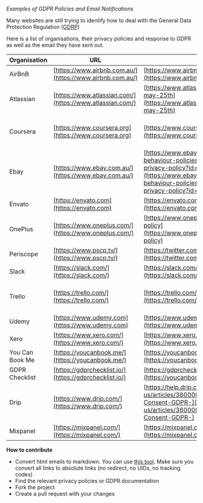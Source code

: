 *Examples of GDPR Policies and Email Notifications*

Many websites are still trying to identify how to deal with the General Data Protection Regulation ([GDRP](https://www.eugdpr.org/))

Here is a list of organisations, their privacy policies and response to GDPR as well as the email they have sent out.

|  **Organisation** | **URL** | **Privacy** | **GDRP** | **Email** |
|  ------ | ------ | ------ | ------ | ------ |
|  AirBnB | [https://www.airbnb.com.au/](https://www.airbnb.com.au/) | [https://www.airbnb.com.au/terms/privacy_policy](https://www.airbnb.com.au/terms/privacy_policy) |  | [Email](emails/airbnb.md) |
|  Atlassian | [https://www.atlassian.com/](https://www.atlassian.com/) | [https://www.atlassian.com/legal/privacy-policy-may-25th](https://www.atlassian.com/legal/privacy-policy-may-25th) | [https://www.atlassian.com/blog/announcements/atlassian-and-gdpr-our-commitment-to-data-privacy](https://www.atlassian.com/blog/announcements/atlassian-and-gdpr-our-commitment-to-data-privacy) | [Email](emails/atlassian.md) |
|  Coursera | [https://www.coursera.org](https://www.coursera.org) | [https://www.coursera.org/about/privacy-gdpr](https://www.coursera.org/about/privacy-gdpr) | [https://learner.coursera.help/hc/en-us/articles/360001842031](https://learner.coursera.help/hc/en-us/articles/360001842031) | [Email](emails/coursera.md) |
|  Ebay | [https://www.ebay.com.au/](https://www.ebay.com.au/) | [https://www.ebay.com.au/help/policies/member-behaviour-policies/user-privacy-notice-privacy-policy?id=4260](https://www.ebay.com.au/help/policies/member-behaviour-policies/user-privacy-notice-privacy-policy?id=4260) | [https://www.ebayinc.com/our-company/privacy-center/gdpr/](https://www.ebayinc.com/our-company/privacy-center/gdpr/) | [Email](emails/ebay.md) |
|  Envato | [https://envato.com](https://envato.com) | [https://envato.com/privacy-20180525](https://envato.com/privacy-20180525) |  | [Email](emails/envato.md) |
|  OnePlus | [https://www.oneplus.com/](https://www.oneplus.com/) | [https://www.oneplus.com/au/legal/privacy-policy](https://www.oneplus.com/au/legal/privacy-policy) |  | [Email](emails/oneplus.md) |
|  Periscope | [https://www.pscp.tv/](https://www.pscp.tv/) | [https://twitter.com/en/privacy#update](https://twitter.com/en/privacy#update) |  | [Email](emails/periscope.md) |
|  Slack | [https://slack.com/](https://slack.com/) | [https://slack.com/privacy-policy-updated](https://slack.com/privacy-policy-updated) | [https://slack.com/gdpr](https://slack.com/gdpr) | [Email](emails/slack.md) |
|  Trello | [https://trello.com/](https://trello.com/) | [https://trello.com/privacy-updated](https://trello.com/privacy-updated) | [https://help.trello.com/article/1118-trello-and-gdpr-our-commitment-to-data-privacy](https://help.trello.com/article/1118-trello-and-gdpr-our-commitment-to-data-privacy) | [Email](emails/trello.md) |
|  Udemy | [https://www.udemy.com](https://www.udemy.com) | [https://www.udemy.com/terms/privacy/](https://www.udemy.com/terms/privacy/) |  | [Email](emails/udemy.md) |
|  Xero | [https://www.xero.com/](https://www.xero.com/) | [https://www.xero.com/au/about/terms/privacy/](https://www.xero.com/au/about/terms/privacy/) | [https://www.xero.com/uk/campaigns/xero-and-gdpr/](https://www.xero.com/uk/campaigns/xero-and-gdpr/) | [Email](emails/xero.md) |
|  You Can Book Me | [https://youcanbook.me/](https://youcanbook.me/) | [https://youcanbook.me/privacy/](https://youcanbook.me/privacy/) |  | [Email](emails/youcanbookme.md) |
|  GDPR Checklist |[https://gdprchecklist.io/](https://gdprchecklist.io/) | [https://gdprchecklist.io/](https://youcanbook.me/privacy/) |  | [Email]( ) |
|  Drip | [https://www.drip.com/](https://www.drip.com/) | [https://help.drip.com/hc/en-us/articles/360000427891-EU-Compliance-Consent-GDPR-](https://help.drip.com/hc/en-us/articles/360000427891-EU-Compliance-Consent-GDPR-) |  | [Email]( ) |
|  Mixpanel | [https://mixpanel.com/](https://mixpanel.com/) | [https://mixpanel.com/legal/gdpr-resources/](https://mixpanel.com/legal/gdpr-resources/) |  | [Email]( ) |

**How to contribute**
- Convert html emails to markdown. You can use [this tool](https://euangoddard.github.io/clipboard2markdown/). Make sure you convert all links to absolute links (no redirect, no UIDs, no tracking codes)
- Find the relevant privacy policies or GDPR documentation
- Fork the project
- Create a pull request with your changes
